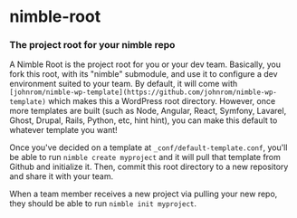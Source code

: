 # nimble-root

### The project root for your nimble repo

A Nimble Root is the project root for you or your dev team. Basically, you fork this root, with its "nimble" submodule, and use it to configure a dev environment suited to your team. By default, it will come with `[johnrom/nimble-wp-template](https://github.com/johnrom/nimble-wp-template)` which makes this a WordPress root directory. However, once more templates are built (such as Node, Angular, React, Symfony, Lavarel, Ghost, Drupal, Rails, Python, etc, hint hint), you can make this default to whatever template you want!

Once you've decided on a template at `_conf/default-template.conf`, you'll be able to run `nimble create myproject` and it will pull that template from Github and initialize it. Then, commit this root directory to a new repository and share it with your team.

When a team member receives a new project via pulling your new repo, they should be able to run `nimble init myproject`.
